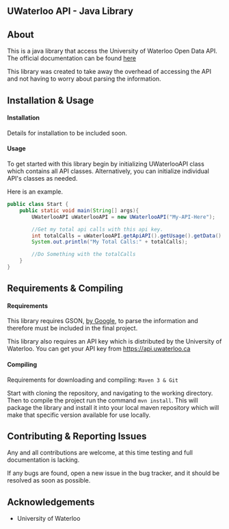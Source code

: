 UWaterloo API - Java Library
-----

## About
This is a java library that access the University of Waterloo Open Data API. 
The official documentation can be found [here](https://github.com/uWaterloo/api-documentation)

This library was created to take away the overhead of accessing the API and not having to
worry about parsing the information.

## Installation & Usage

#### Installation
Details for installation to be included soon.

#### Usage
To get started with this library begin by initializing UWaterlooAPI class which contains all API classes.
Alternatively, you can initialize individual API's classes as needed.

Here is an example.
```java
public class Start {
    public static void main(String[] args){
        UWaterlooAPI uWaterlooAPI = new UWaterlooAPI("My-API-Here");

        //Get my total api calls with this api key.
        int totalCalls = uWaterlooAPI.getApiAPI().getUsage().getData().getTotalCalls();
        System.out.println("My Total Calls:" + totalCalls);

        //Do Something with the totalCalls
    }
}
```

## Requirements & Compiling
#### Requirements
This library requires GSON, [by Google](https://github.com/google/gson), to parse the information and therefore must 
be included in the final project.

This library also requires an API key which is distributed by the University of Waterloo. You can get your API key
 from https://api.uwaterloo.ca

#### Compiling
Requirements for downloading and compiling: `Maven 3 & Git`

Start with cloning the repository, and navigating to the working directory.
Then to compile the project run the command `mvn install`. This will package
the library and install it into your local maven repository which will make 
that specific version available for use locally.

## Contributing & Reporting Issues
Any and all contributions are welcome, at this time testing and full documentation is lacking.

If any bugs are found, open a new issue in the bug tracker, and it should be resolved as soon as possible.

## Acknowledgements
* University of Waterloo